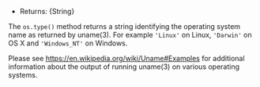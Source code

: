 <!-- YAML
added: v0.3.3
-->

* Returns: {String}

The `os.type()` method returns a string identifying the operating system name
as returned by uname(3). For example `'Linux'` on Linux, `'Darwin'` on OS X and
`'Windows_NT'` on Windows.

Please see https://en.wikipedia.org/wiki/Uname#Examples for additional
information about the output of running uname(3) on various operating systems.

